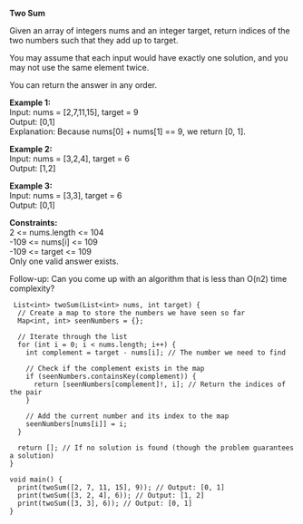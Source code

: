 **Two Sum**

Given an array of integers nums and an integer target, return indices of the two numbers such that they add up to target.

You may assume that each input would have exactly one solution, and you may not use the same element twice.

You can return the answer in any order.

 

**Example 1:** <br>
Input: nums = [2,7,11,15], target = 9 <br>
Output: [0,1] <br>
Explanation: Because nums[0] + nums[1] == 9, we return [0, 1]. <br>

**Example 2:** <br>
Input: nums = [3,2,4], target = 6 <br>
Output: [1,2] <br>

**Example 3:** <br>
Input: nums = [3,3], target = 6 <br>
Output: [0,1] 
 

**Constraints:** <br>
2 <= nums.length <= 104 <br>
-109 <= nums[i] <= 109 <br>
-109 <= target <= 109 <br>
Only one valid answer exists.
 

Follow-up: Can you come up with an algorithm that is less than O(n2) time complexity?

```
 List<int> twoSum(List<int> nums, int target) {
  // Create a map to store the numbers we have seen so far
  Map<int, int> seenNumbers = {};

  // Iterate through the list
  for (int i = 0; i < nums.length; i++) {
    int complement = target - nums[i]; // The number we need to find

    // Check if the complement exists in the map
    if (seenNumbers.containsKey(complement)) {
      return [seenNumbers[complement]!, i]; // Return the indices of the pair
    }

    // Add the current number and its index to the map
    seenNumbers[nums[i]] = i;
  }

  return []; // If no solution is found (though the problem guarantees a solution)
}

void main() {
  print(twoSum([2, 7, 11, 15], 9)); // Output: [0, 1]
  print(twoSum([3, 2, 4], 6)); // Output: [1, 2]
  print(twoSum([3, 3], 6)); // Output: [0, 1]
}

```
